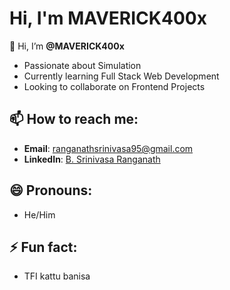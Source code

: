 # Hi, I'm MAVERICK400x

👋 Hi, I’m **@MAVERICK400x**  
- Passionate about Simulation  
- Currently learning Full Stack Web Development  
- Looking to collaborate on Frontend Projects  

## 📫 How to reach me:  
- **Email**: ranganathsrinivasa95@gmail.com  
- **LinkedIn**: [B. Srinivasa Ranganath](https://www.linkedin.com/in/b-srinivasa-ranganath-b3562b329)

## 😄 Pronouns:  
- He/Him

## ⚡ Fun fact:  
- TFI kattu banisa
